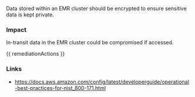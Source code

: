 
Data stored within an EMR cluster should be encrypted to ensure sensitive data is kept private.

### Impact
In-transit data in the EMR cluster could be compromised if accessed.

<!-- DO NOT CHANGE -->
{{ remediationActions }}

### Links
- https://docs.aws.amazon.com/config/latest/developerguide/operational-best-practices-for-nist_800-171.html


